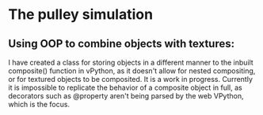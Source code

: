 # The pulley simulation
## Using OOP to combine objects with textures:

I have created a class for storing objects in a different manner to the inbuilt composite() function in vPython, as it doesn't allow for nested compositing, or for textured objects to be composited. It is a work in progress. Currently it is impossible to replicate the behavior of a composite object in full, as decorators such as @property aren't being parsed by the web VPython, which is the focus.